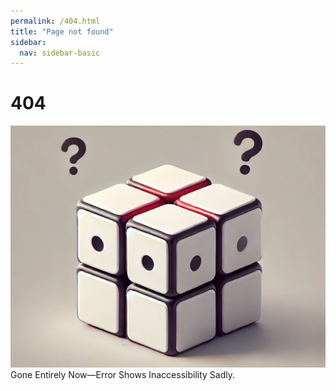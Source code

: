 ```yaml
---
permalink: /404.html
title: "Page not found"
sidebar:
  nav: sidebar-basic
---
```


# 404

![Page Not Found!](/assets/images/20250526_404_1200x.png)
Gone Entirely Now—Error Shows Inaccessibility Sadly.